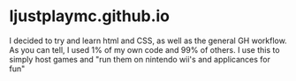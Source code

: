 # Ijustplaymc.github.io
I decided to try and learn html and CSS, as well as the general GH workflow.
As you can tell, I used 1% of my own code and 99% of others.
I use this to simply host games and "run them on nintendo wii's and applicances for fun"
